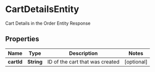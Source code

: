 

# CartDetailsEntity

Cart Details in the Order Entity Response

## Properties

| Name | Type | Description | Notes |
|------------ | ------------- | ------------- | -------------|
|**cartId** | **String** | ID of the cart that was created |  [optional] |



